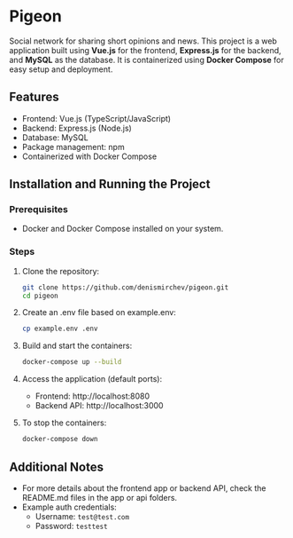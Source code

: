 # Pigeon

Social network for sharing short opinions and news.
This project is a web application built using **Vue.js** for the frontend, **Express.js** for the backend, and **MySQL** as the database. It is containerized using **Docker Compose** for easy setup and deployment.

## Features
- Frontend: Vue.js (TypeScript/JavaScript)
- Backend: Express.js (Node.js)
- Database: MySQL
- Package management: npm
- Containerized with Docker Compose

## Installation and Running the Project

### Prerequisites
- Docker and Docker Compose installed on your system.

### Steps
1. Clone the repository:
   ```bash
   git clone https://github.com/denismirchev/pigeon.git
   cd pigeon
   ```
   
2. Create an .env file based on example.env:
    ```bash
    cp example.env .env
    ```
    
3. Build and start the containers:
   ```bash
   docker-compose up --build
   ```
   
4. Access the application (default ports):
   - Frontend: http://localhost:8080
   - Backend API: http://localhost:3000

5. To stop the containers:
   ```bash
   docker-compose down
   ```

## Additional Notes
- For more details about the frontend app or backend API, check the README.md files in the app or api folders.
- Example auth credentials:
  - Username: `test@test.com`
  - Password: `testtest`
